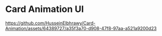 # Card Animation UI


https://github.com/HusseinElbhrawy/Card-Animation/assets/64389727/a35f3a70-d908-47f8-97aa-a521a9200d23




